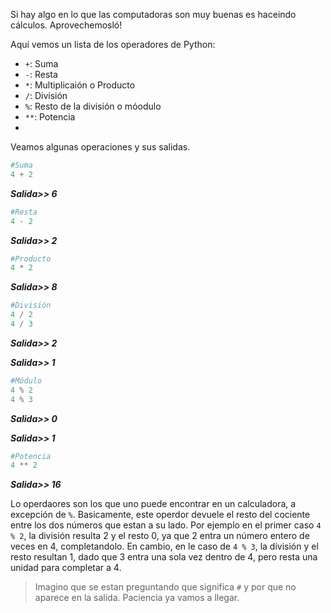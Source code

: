 Si hay algo en lo que las computadoras son muy buenas es haceindo cálculos. Aprovechemosló!

Aquí vemos un lista de los operadores de Python:

* `+`: Suma
* `-`: Resta
* `*`: Multiplicaión o Producto
* `/`: División
* `%`: Resto de la división o móodulo
* `**`: Potencia
* 

Veamos algunas operaciones y sus salidas.

``` python
#Suma
4 + 2

```
_**Salida>> 6**_


``` python
#Resta
4 - 2

```
_**Salida>> 2**_


``` python
#Producto
4 * 2

```
_**Salida>> 8**_


``` python
#División
4 / 2
4 / 3

```
_**Salida>> 2**_

_**Salida>> 1**_


``` python
#Módulo
4 % 2
4 % 3

```
_**Salida>> 0**_

_**Salida>> 1**_


``` python
#Potencia
4 ** 2

```
_**Salida>> 16**_


Lo operdaores son los que uno puede encontrar en un calculadora, a excepción de `%`. Basicamente, este operdor devuele el resto del cociente entre los dos números que estan a su lado. Por ejemplo en el primer caso `4 % 2`, la división resulta 2 y el resto 0, ya que 2 entra un número entero de veces en 4, completandolo.
En cambio, en le caso de `4 % 3`, la división y el resto resultan 1, dado que 3 entra una sola vez dentro de 4, pero resta una unidad para completar a 4.



> Imagino que se estan preguntando que significa `#` y por que no aparece en la salida. Paciencia ya vamos a llegar.
